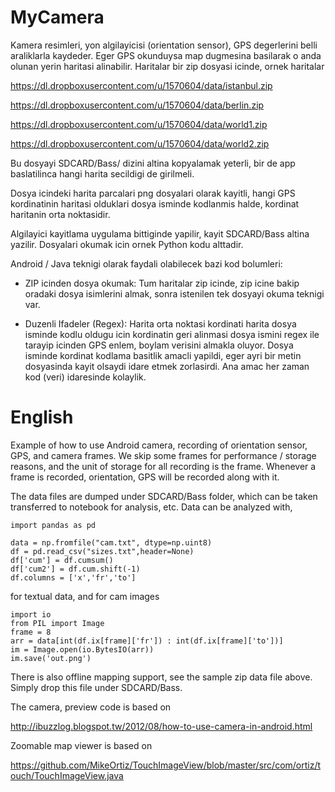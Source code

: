 
MyCamera
========

Kamera resimleri, yon algilayicisi (orientation sensor), GPS
degerlerini belli araliklarla kaydeder. Eger GPS okunduysa map
dugmesina basilarak o anda olunan yerin haritasi alinabilir. Haritalar
bir zip dosyasi icinde, ornek haritalar

https://dl.dropboxusercontent.com/u/1570604/data/istanbul.zip

https://dl.dropboxusercontent.com/u/1570604/data/berlin.zip

https://dl.dropboxusercontent.com/u/1570604/data/world1.zip

https://dl.dropboxusercontent.com/u/1570604/data/world2.zip

Bu dosyayi SDCARD/Bass/ dizini altina kopyalamak yeterli, bir de app
baslatilinca hangi harita secildigi de girilmeli.

Dosya icindeki harita parcalari png dosyalari olarak kayitli, hangi
GPS kordinatinin haritasi olduklari dosya isminde kodlanmis halde,
kordinat haritanin orta noktasidir.

Algilayici kayitlama uygulama bittiginde yapilir, kayit SDCARD/Bass
altina yazilir. Dosyalari okumak icin ornek Python kodu alttadir.

Android / Java teknigi olarak faydali olabilecek bazi kod bolumleri:

- ZIP icinden dosya okumak: Tum haritalar zip icinde, zip icine bakip
  oradaki dosya isimlerini almak, sonra istenilen tek dosyayi okuma
  teknigi var.

- Duzenli Ifadeler (Regex): Harita orta noktasi kordinati harita dosya
  isminde kodlu oldugu icin kordinatin geri alinmasi dosya ismini
  regex ile tarayip icinden GPS enlem, boylam verisini almakla
  oluyor. Dosya isminde kordinat kodlama basitlik amacli yapildi, eger
  ayri bir metin dosyasinda kayit olsaydi idare etmek zorlasirdi. Ana
  amac her zaman kod (veri) idaresinde kolaylik.

English
========

Example of how to use Android camera, recording of orientation sensor,
GPS, and camera frames. We skip some frames for performance / storage
reasons, and the unit of storage for all recording is the
frame. Whenever a frame is recorded, orientation, GPS will be recorded
along with it.

The data files are dumped under SDCARD/Bass folder, which can be taken
transferred to notebook for analysis, etc. Data can be analyzed with,

```
import pandas as pd

data = np.fromfile("cam.txt", dtype=np.uint8)
df = pd.read_csv("sizes.txt",header=None)
df['cum'] = df.cumsum()
df['cum2'] = df.cum.shift(-1)
df.columns = ['x','fr','to']
```

for textual data, and for cam images

```
import io
from PIL import Image
frame = 8
arr = data[int(df.ix[frame]['fr']) : int(df.ix[frame]['to'])]
im = Image.open(io.BytesIO(arr))
im.save('out.png')
```

There is also offline mapping support, see the sample zip data file
above. Simply drop this file under SDCARD/Bass.

The camera, preview code is based on

http://ibuzzlog.blogspot.tw/2012/08/how-to-use-camera-in-android.html

Zoomable map viewer is based on

https://github.com/MikeOrtiz/TouchImageView/blob/master/src/com/ortiz/touch/TouchImageView.java

